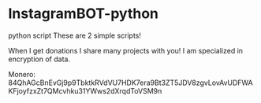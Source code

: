 # InstagramBOT-python
python script
These are 2 simple scripts!

When I get donations I share many projects with you!
I am specialized in encryption of data.

Monero: 84QhAGcBnEvGj9p9TbktkRVdVU7HDK7era9Bt3ZT5JDV8zgvLovAvUDFWAKFjoyfzxZt7QMcvhku31YWws2dXrqdToVSM9n
